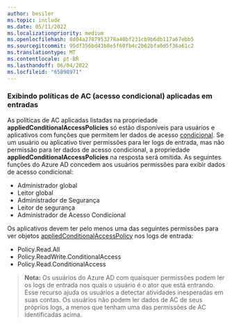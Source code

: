 ```yaml
---
author: besiler
ms.topic: include
ms.date: 05/11/2022
ms.localizationpriority: medium
ms.openlocfilehash: 8d04a2787953278a40bf231cb9b6db117a67ebb5
ms.sourcegitcommit: 95df356bd43b8e5f60fb4c2b62bfa0d5f36a61c2
ms.translationtype: MT
ms.contentlocale: pt-BR
ms.lasthandoff: 06/04/2022
ms.locfileid: "65898971"
---
```

<!-- markdownlint-disable MD041-->

### <a name="viewing-applied-conditional-access-ca-policies-in-sign-ins"></a>Exibindo políticas de AC (acesso condicional) aplicadas em entradas
As políticas de AC aplicadas listadas na propriedade **appliedConditionalAccessPolicies** só estão disponíveis para usuários e aplicativos com funções que permitem ler dados de acesso [condicional](../resources/appliedconditionalaccesspolicy.md). Se um usuário ou aplicativo tiver permissões para ler logs de entrada, mas não permissão para ler dados de acesso condicional, a propriedade **appliedConditionalAccessPolicies** na resposta será omitida. As seguintes funções do Azure AD concedem aos usuários permissões para exibir dados de acesso condicional:

+ Administrador global
+ Leitor global
+ Administrador de Segurança
+ Leitor de segurança
+ Administrador de Acesso Condicional

Os aplicativos devem ter pelo menos uma das seguintes permissões para ver objetos [appliedConditionalAccessPolicy](../resources/appliedconditionalaccesspolicy.md) nos logs de entrada: 

+ Policy.Read.All
+ Policy.ReadWrite.ConditionalAccess
+ Policy.Read.ConditionalAccess

>**Nota:** Os usuários do Azure AD com quaisquer permissões podem ler os logs de entrada nos quais o usuário é o ator que está entrando. Esse recurso ajuda os usuários a detectar atividades inesperadas em suas contas. Os usuários não podem ler dados de AC de seus próprios logs, a menos que tenham uma das permissões de AC identificadas acima.
